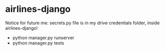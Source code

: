 # airlines-django

Notice for future me:
secrets.py file is in my drive credentials folder, inside airlines-django!

- python manager.py runserver
- python manager.py tests
